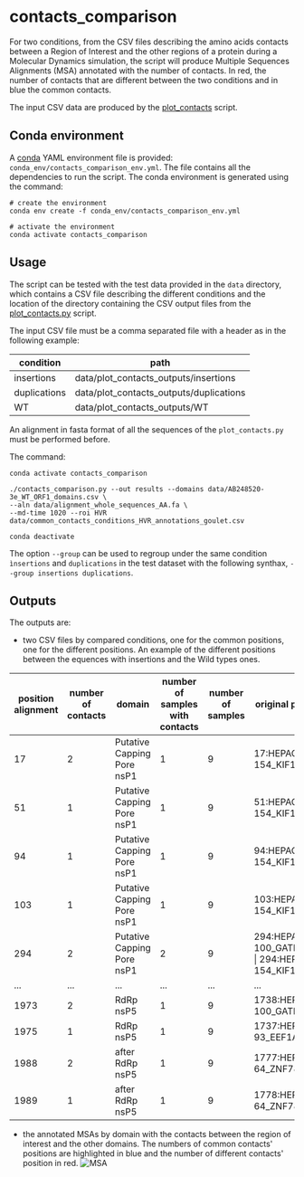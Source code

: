 # contacts_comparison

For two conditions, from the CSV files describing the amino acids contacts between a Region of Interest and the other 
regions of a protein during a Molecular Dynamics simulation, the script will produce Multiple Sequences Alignments 
(MSA) annotated with the number of contacts.
In red, the number of contacts that are different between the two conditions and in blue the common contacts.

The input CSV data are produced by the [plot_contacts](https://github.com/njeanne/plot_contacts/tree/main) script.

## Conda environment

A [conda](https://docs.conda.io/projects/conda/en/latest/index.html) YAML environment file is provided: 
`conda_env/contacts_comparison_env.yml`.
The file contains all the dependencies to run the script.
The conda environment is generated using the command:
```shell script
# create the environment
conda env create -f conda_env/contacts_comparison_env.yml

# activate the environment
conda activate contacts_comparison
```

## Usage

The script can be tested with the test data provided in the `data` directory, which contains a CSV file describing the 
different conditions and the location of the directory containing the CSV output files from the [plot_contacts.py](https://github.com/njeanne/plot_contacts) 
script.

The input CSV file must be a comma separated file with a header as in the following example:

| condition    | path |
|--------------|---|
| insertions   | data/plot_contacts_outputs/insertions |
| duplications | data/plot_contacts_outputs/duplications |
| WT           | data/plot_contacts_outputs/WT |

An alignment in fasta format of all the sequences of the `plot_contacts.py` must be performed before.

The command:
```shell script
conda activate contacts_comparison

./contacts_comparison.py --out results --domains data/AB248520-3e_WT_ORF1_domains.csv \
--aln data/alignment_whole_sequences_AA.fa \
--md-time 1020 --roi HVR data/common_contacts_conditions_HVR_annotations_goulet.csv

conda deactivate
```

The option `--group` can be used
to regroup under the same condition `ìnsertions` and `duplications` in the test dataset with the following synthax, 
`--group insertions duplications`.


## Outputs

The outputs are:
- two CSV files by compared conditions, one for the common positions, one for the different positions.
  An example of the different positions between the equences with insertions and the Wild types ones.
 
|position alignment|number of contacts|domain                    |number of samples with contacts|number of samples|original positions                                |
|------------------|------------------|--------------------------|-------------------------------|-----------------|--------------------------------------------------|
|17                |2                 |Putative Capping Pore nsP1|1                              |9                |17:HEPAC-154_KIF1B_ORF1                           |
|51                |1                 |Putative Capping Pore nsP1|1                              |9                |51:HEPAC-154_KIF1B_ORF1                           |
|94                |1                 |Putative Capping Pore nsP1|1                              |9                |94:HEPAC-154_KIF1B_ORF1                           |
|103               |1                 |Putative Capping Pore nsP1|1                              |9                |103:HEPAC-154_KIF1B_ORF1                          |
|294               |2                 |Putative Capping Pore nsP1|2                              |9                |294:HEPAC-100_GATM_ORF1 &#124; 294:HEPAC-154_KIF1B_ORF1|
|...           |...                 |...               |...                              |...               |...                           |
|1973              |2                 |RdRp nsP5                 |1                              |9                |1738:HEPAC-100_GATM_ORF1                          |
|1975              |1                 |RdRp nsP5                 |1                              |9                |1737:HEPAC-93_EEF1A1_ORF1                         |
|1988              |2                 |after RdRp nsP5           |1                              |9                |1777:HEPAC-64_ZNF787_ORF1                         |
|1989              |1                 |after RdRp nsP5           |1                              |9                |1778:HEPAC-64_ZNF787_ORF1                         |

- the annotated MSAs by domain with the contacts between the region of interest and the other domains.
  The numbers of common contacts' positions are highlighted in blue and the number of different contacts' position in red.
  ![MSA](doc/_static/msa.svg)
